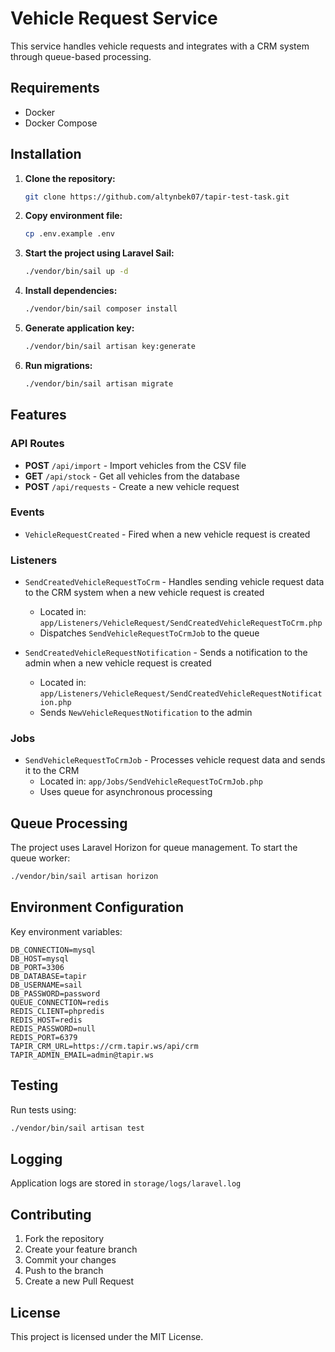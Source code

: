 # Vehicle Request Service

This service handles vehicle requests and integrates with a CRM system through queue-based processing.

## Requirements

- Docker
- Docker Compose

## Installation

1. **Clone the repository:**
   ```bash
   git clone https://github.com/altynbek07/tapir-test-task.git
   ```
2. **Copy environment file:**
   ```bash
   cp .env.example .env
   ```
3. **Start the project using Laravel Sail:**
   ```bash
   ./vendor/bin/sail up -d
   ```
4. **Install dependencies:**
   ```bash
   ./vendor/bin/sail composer install
   ```
5. **Generate application key:**
   ```bash
   ./vendor/bin/sail artisan key:generate
   ```
6. **Run migrations:**
   ```bash
   ./vendor/bin/sail artisan migrate
   ```

## Features

### API Routes

- **POST** `/api/import` - Import vehicles from the CSV file
- **GET** `/api/stock` - Get all vehicles from the database
- **POST** `/api/requests` - Create a new vehicle request

### Events

- `VehicleRequestCreated` - Fired when a new vehicle request is created

### Listeners

- `SendCreatedVehicleRequestToCrm` - Handles sending vehicle request data to the CRM system when a new vehicle request is created
  - Located in: `app/Listeners/VehicleRequest/SendCreatedVehicleRequestToCrm.php`
  - Dispatches `SendVehicleRequestToCrmJob` to the queue

- `SendCreatedVehicleRequestNotification` - Sends a notification to the admin when a new vehicle request is created
  - Located in: `app/Listeners/VehicleRequest/SendCreatedVehicleRequestNotification.php`
  - Sends `NewVehicleRequestNotification` to the admin

### Jobs

- `SendVehicleRequestToCrmJob` - Processes vehicle request data and sends it to the CRM
  - Located in: `app/Jobs/SendVehicleRequestToCrmJob.php`
  - Uses queue for asynchronous processing

## Queue Processing

The project uses Laravel Horizon for queue management. To start the queue worker:
```bash
./vendor/bin/sail artisan horizon
```

## Environment Configuration

Key environment variables:
```
DB_CONNECTION=mysql
DB_HOST=mysql
DB_PORT=3306
DB_DATABASE=tapir
DB_USERNAME=sail
DB_PASSWORD=password
QUEUE_CONNECTION=redis
REDIS_CLIENT=phpredis
REDIS_HOST=redis
REDIS_PASSWORD=null
REDIS_PORT=6379
TAPIR_CRM_URL=https://crm.tapir.ws/api/crm
TAPIR_ADMIN_EMAIL=admin@tapir.ws
```

## Testing

Run tests using:
```bash
./vendor/bin/sail artisan test
```

## Logging

Application logs are stored in `storage/logs/laravel.log`

## Contributing

1. Fork the repository
2. Create your feature branch
3. Commit your changes
4. Push to the branch
5. Create a new Pull Request

## License

This project is licensed under the MIT License.

